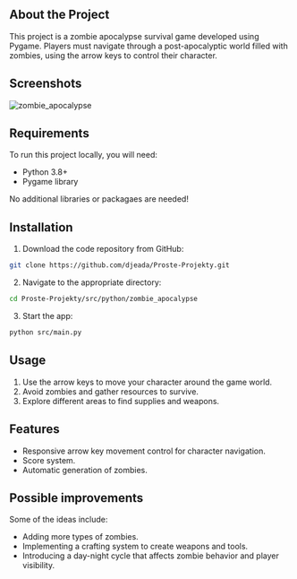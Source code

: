 ## About the Project

This project is a zombie apocalypse survival game developed using Pygame. Players must navigate through a post-apocalyptic world filled with zombies, using the arrow keys to control their character.

## Screenshots

![zombie_apocalypse](https://user-images.githubusercontent.com/37275728/188334905-179b94fd-eec2-44b8-a64f-fecdd6c6ea01.gif)

## Requirements

To run this project locally, you will need:

* Python 3.8+
* Pygame library

No additional libraries or packagaes are needed!

## Installation

1. Download the code repository from GitHub:

```Bash
git clone https://github.com/djeada/Proste-Projekty.git
```

2. Navigate to the appropriate directory:

```Bash
cd Proste-Projekty/src/python/zombie_apocalypse
```

3. Start the app:

```Bash
python src/main.py
```

## Usage

1. Use the arrow keys to move your character around the game world.
2. Avoid zombies and gather resources to survive.
3. Explore different areas to find supplies and weapons.

## Features

* Responsive arrow key movement control for character navigation.
* Score system.
* Automatic generation of zombies.

## Possible improvements

Some of the ideas include:

* Adding more types of zombies.
* Implementing a crafting system to create weapons and tools.
* Introducing a day-night cycle that affects zombie behavior and player visibility.
